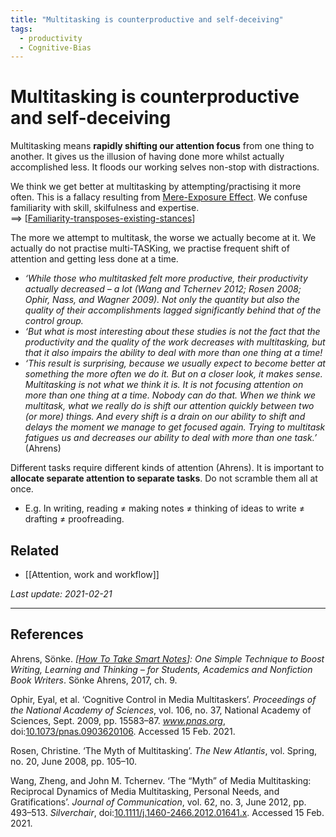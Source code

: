 ```yaml
---
title: "Multitasking is counterproductive and self-deceiving"
tags:
  - productivity
  - Cognitive-Bias
---
```


# Multitasking is counterproductive and self-deceiving

Multitasking means **rapidly shifting our attention focus** from one thing to another. It gives us the illusion of having done more whilst actually accomplished less. It floods our working selves non-stop with distractions.

We think we get better at multitasking by attempting/practising it more often. This is a fallacy resulting from [Mere-Exposure Effect]. We confuse familiarity with skill, skilfulness and expertise.  
==> [[Familiarity-transposes-existing-stances]]

The more we attempt to multitask, the worse we actually become at it. We actually do not practise multi-TASKing, we practise frequent shift of attention and getting less done at a time.

- *‘While those who multitasked felt more productive, their productivity actually decreased – a lot (Wang and Tchernev 2012; Rosen 2008; Ophir, Nass, and Wagner 2009). Not only the quantity but also the quality of their accomplishments lagged significantly behind that of the control group.*
- *‘But what is most interesting about these studies is not the fact that the productivity and the quality of the work decreases with multitasking, but that it also impairs the ability to deal with more than one thing at a time!*
- *‘This result is surprising, because we usually expect to become better at something the more often we do it. But on a closer look, it makes sense. Multitasking is not what we think it is. It is not focusing attention on more than one thing at a time. Nobody can do that. When we think we multitask, what we really do is shift our attention quickly between two (or more) things. And every shift is a drain on our ability to shift and delays the moment we manage to get focused again. Trying to multitask fatigues us and decreases our ability to deal with more than one task.’* (Ahrens)

Different tasks require different kinds of attention  (Ahrens). It is important to **allocate separate attention to separate tasks**. Do not  scramble them all at once.
- E.g. In writing, reading ≠ making notes ≠ thinking of ideas to write ≠ drafting ≠ proofreading.

[Mere-Exposure Effect]: https://en.wikipedia.org/wiki/Mere-exposure_effect

## Related

- [[Attention, work and workflow]] 

*Last update: 2021-02-21*

---

## References

Ahrens, Sönke. _[[How To Take Smart Notes]]: One Simple Technique to Boost Writing, Learning and Thinking – for Students, Academics and Nonfiction Book Writers_. Sönke Ahrens, 2017, ch. 9.

Ophir, Eyal, et al. ‘Cognitive Control in Media Multitaskers’. _Proceedings of the National Academy of Sciences_, vol. 106, no. 37, National Academy of Sciences, Sept. 2009, pp. 15583–87. _www.pnas.org_, doi:[10.1073/pnas.0903620106](https://doi.org/10.1073/pnas.0903620106). Accessed 15 Feb. 2021.

Rosen, Christine. ‘The Myth of Multitasking’. _The New Atlantis_, vol. Spring, no. 20, June 2008, pp. 105–10.

Wang, Zheng, and John M. Tchernev. ‘The “Myth” of Media Multitasking: Reciprocal Dynamics of Media Multitasking, Personal Needs, and Gratifications’. _Journal of Communication_, vol. 62, no. 3, June 2012, pp. 493–513. _Silverchair_, doi:[10.1111/j.1460-2466.2012.01641.x](https://doi.org/10.1111/j.1460-2466.2012.01641.x). Accessed 15 Feb. 2021.

[//begin]: # "Autogenerated link references for markdown compatibility"
[Familiarity-transposes-existing-stances]: Familiarity-transposes-existing-stances "Familiarity transposes existing stances"
[How To Take Smart Notes]: How-To-Take-Smart-Notes "How To Take Smart Notes"
[//end]: # "Autogenerated link references"
